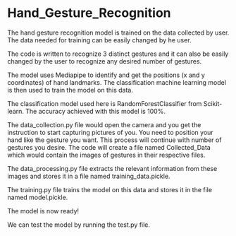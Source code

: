 # Hand_Gesture_Recognition

The hand gesture recognition model is trained on the data collected by user. The data needed for training can be easily changed by he user.

The code is written to recognize 3 distinct gestures and it can also be easily changed by the user to recognize any desired number of gestures.

The model uses Mediapipe to identify and get the positions (x and y coordinates) of hand landmarks. The classification machine learning model is then used to train the model on this data. 

The classification model used here is RandomForestClassifier from Scikit-learn. The accuracy achieved with this model is 100%.

The data_collection.py file would open the camera and you get the instruction to start capturing pictures of you. You need to position your hand like the gesture you want. This process will continue with number of gestures you desire. The code will create a file named Collected_Data which would contain the images of gestures in their respective files.

The data_processing.py file extracts the relevant information from these images and stores it in a file named training_data.pickle.

The training.py file trains the model on this data and stores it in the file named model.pickle.

The model is now ready!

We can test the model by running the test.py file.
